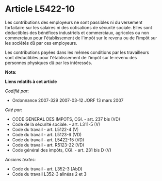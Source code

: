 # Article L5422-10

Les contributions des employeurs ne sont passibles ni du versement forfaitaire sur les salaires ni des cotisations de
sécurité sociale. Elles sont déductibles des bénéfices industriels et commerciaux, agricoles ou non commerciaux pour
l'établissement de l'impôt sur le revenu ou de l'impôt sur les sociétés dû par ces employeurs.

Les contributions payées dans les mêmes conditions par les travailleurs sont déductibles pour l'établissement de l'impôt sur
le revenu des personnes physiques dû par les intéressés.

**Nota:**



**Liens relatifs à cet article**

_Codifié par_:

  - Ordonnance 2007-329 2007-03-12 JORF 13 mars 2007

_Cité par_:

  - CODE GENERAL DES IMPOTS, CGI. - art. 237 bis (VD)
  - Code de la sécurité sociale. - art. L311-5 (V)
  - Code du travail - art. L5122-4 (V)
  - Code du travail - art. L5123-6 (VD)
  - Code du travail - art. L5422-15 (VD)
  - Code du travail - art. R5123-22 (VD)
  - Code général des impôts, CGI. - art. 231 bis D (V)

_Anciens textes_:

  - Code du travail - art. L352-3 (AbD)
  - Code du travail L352-3 alinéas 2 et 3
